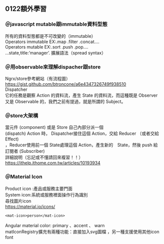 ## 0122額外學習
### ＠javascript mutable跟immutable資料型態
所有的資料型態都是不可改變的（immutable）<br/>
Operators immutable EX:.map .filter .concat….<br/>
Operators mutable EX:.sort .push .pop….<br/>
…state,title:’manager’. 擴展語法（spread syntax）<br/>

### ＠用observable來理解dispacher跟store
Ngrx/store參考網站（有流程圖）<br/>
https://gist.github.com/btroncone/a6e4347326749f938510<br/>
Dispatcher<br/>
它的任務是觀察 Action 的資料流，產生 State 的資料流，而這種既是 Observer 又是 Observable 的，我們之前有提過，就是所謂的 Subject。<br/>

### ＠store大架構
當元件 (component) 或是 Store 自己內部分派一個 (dispatch) Action 時， Dispatcher接住這個 Action，交給 Reducer （或者交給 Effect) <br/>
，Reducer使用前一個 State處理這個 Action，產生新的　State，然後 push 給訂閱者 (Subscriber)<br/>
詳細說明（忘記或不懂請回來複習！！）<br/>
https://ithelp.ithome.com.tw/articles/10193934<br/>

### ＠Material Icon
Product icon :產品或服務主要門面<br/>
System icon:系統或服務裡面操作行為識別<br/>
尋找圖片icon<br/>
https://material.io/icons/<br/>
```
<mat-icon>person</mat-icon>
```
Angular material color: primary 、accent 、 warn<br/>
matIconRegistry擴充有兩種功能：直接加入svg圖檔 ，另一種支援使用其他icon font<br/>
